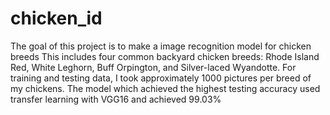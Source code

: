 # chicken_id

The goal of this project is to make a image recognition model for chicken breeds
This includes four common backyard chicken breeds: Rhode Island Red, White Leghorn, Buff Orpington, and Silver-laced Wyandotte.
For training and testing data, I took approximately 1000 pictures per breed of my chickens.
The model which achieved the highest testing accuracy used transfer learning with VGG16 and achieved 99.03%
